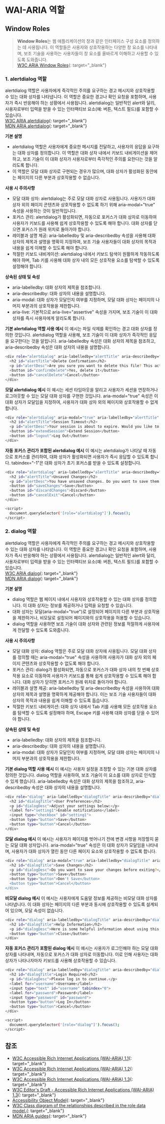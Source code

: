 # WAI-ARIA 역할

## Window Roles
> **Window Roles**는 웹 애플리케이션의 창과 같은 인터페이스 구성 요소를 정의하는 데 사용됩니다. 이 역할들은 사용자와 상호작용하는 다양한 창 요소를 나타내며, 보조 기술을 사용하는 사용자들이 창 요소를 올바르게 이해하고 사용할 수 있도록 도와줍니다.   
[W3C ARIA Window Roles](https://www.w3.org/TR/wai-aria-1.2/#window_roles){: target="_blank"}   


### **1. alertdialog 역할**    
alertdialog 역할은 사용자에게 즉각적인 주의를 요구하는 경고 메시지와 상호작용할 수 있는 대화 상자를 나타냅니다. 이 역할은 중요한 경고나 확인 요청을 포함하며, 사용자가 즉시 반응해야 하는 상황에서 사용됩니다. alertdialog는 일반적인 alert와 달리, 사용자로부터 입력을 받을 수 있는 인터랙티브 요소(예: 버튼, 텍스트 필드)를 포함할 수 있습니다.   
[W3C ARIA alertdialog](https://www.w3.org/TR/wai-aria-1.2/#alertdialog){: target="_blank"}   
[MDN ARIA alertdialog](https://developer.mozilla.org/en-US/docs/Web/Accessibility/ARIA/Roles/alertdialog_role){: target="_blank"}   

**기본 설명**  
- alertdialog 역할은 사용자에게 중요한 메시지를 전달하고, 사용자의 응답을 요구하는 대화 상자를 정의합니다. 이 역할은 대화 상자 내에서 키보드 내비게이션을 제어하고, 보조 기술이 이 대화 상자가 사용자로부터 즉각적인 주의를 요한다는 것을 알리도록 합니다.    
- 이 역할은 모달 대화 상자로 구현되는 경우가 많으며, 대화 상자가 활성화된 동안에는 페이지의 다른 부분과 상호작용할 수 없습니다.    

**사용 시 주의사항**   
- 모달 대화 상자: alertdialog는 주로 모달 대화 상자로 사용됩니다. 사용자가 대화 상자 외의 페이지 콘텐츠와 상호작용할 수 없도록 하기 위해 aria-modal="true" 속성을 사용하는 것이 일반적입니다.   
- 포커스 관리: alertdialog가 활성화되면, 자동으로 포커스가 대화 상자로 이동하여 사용자가 키보드를 사용해 쉽게 상호작용할 수 있도록 해야 합니다. 대화 상자를 닫으면 포커스가 원래 위치로 돌아가야 합니다.
- 레이블과 설명 제공: aria-labelledby 및 aria-describedby 속성을 사용해 대화 상자의 제목과 설명을 명확히 지정하여, 보조 기술 사용자들이 대화 상자의 목적과 내용을 쉽게 이해할 수 있도록 해야 합니다.
- 적절한 키보드 내비게이션: alertdialog 내에서 키보드 탐색이 원활하게 작동하도록 해야 하며, Tab 키를 사용해 대화 상자 내의 모든 상호작용 요소를 탐색할 수 있도록 설정해야 합니다.

**상속된 상태 및 속성**   
- aria-labelledby: 대화 상자의 제목을 참조합니다.    
- aria-describedby: 대화 상자의 내용을 설명합니다.    
- aria-modal: 대화 상자가 모달인지 여부를 지정하며, 모달 대화 상자는 페이지의 나머지 부분과의 상호작용을 제한합니다.    
- aria-live: 기본적으로 aria-live="assertive" 속성을 가지며, 보조 기술이 이 대화 상자를 즉시 사용자에게 알리도록 합니다.    


**기본 alertdialog 역할 사용 예시**
이 예시는 파일 삭제를 확인하는 경고 대화 상자를 정의한 것입니다. alertdialog 역할을 사용해, 보조 기술이 이 대화 상자가 즉각적인 응답을 요구한다는 것을 알립니다. aria-labelledby 속성은 대화 상자의 제목을 참조하고, aria-describedby 속성은 대화 상자의 내용을 설명합니다.    
```sh
<div role="alertdialog" aria-labelledby="alertTitle" aria-describedby="alertDesc">
  <h2 id="alertTitle">Delete Confirmation</h2>
  <p id="alertDesc">Are you sure you want to delete this file? This action cannot be undone.</p>
  <button id="confirmDelete">Yes, delete it</button>
  <button id="cancelDelete">Cancel</button>
</div>
```

**모달 alertdialog 예시**
이 예시는 세션 타임아웃을 알리고 사용자가 세션을 연장하거나 로그아웃할 수 있는 모달 대화 상자를 구현한 것입니다. aria-modal="true" 속성은 이 대화 상자가 모달임을 지정하여, 사용자가 대화 상자 외의 페이지와 상호작용할 수 없게 합니다.    
```sh
<div role="alertdialog" aria-modal="true" aria-labelledby="alertTitle" aria-describedby="alertDesc">
  <h2 id="alertTitle">Session Timeout</h2>
  <p id="alertDesc">Your session is about to expire. Would you like to extend your session?</p>
  <button id="extendSession">Extend Session</button>
  <button id="logout">Log Out</button>
</div>
```

**자동 포커스 관리가 포함된 alertdialog 예시**
이 예시는 alertdialog가 나타날 때 자동으로 포커스를 관리하여, 대화 상자가 활성화되면 사용자가 즉시 응답할 수 있도록 합니다. tabindex="-1"은 대화 상자가 초기 포커스를 받을 수 있도록 설정합니다.    
```sh
<div role="alertdialog" aria-labelledby="alertTitle" aria-describedby="alertDesc" tabindex="-1">
  <h2 id="alertTitle">Unsaved Changes</h2>
  <p id="alertDesc">You have unsaved changes. Do you want to save them before exiting?</p>
  <button id="saveChanges">Save</button>
  <button id="discardChanges">Discard</button>
  <button id="cancelExit">Cancel</button>
</div>

<script>
  document.querySelector('[role="alertdialog"]').focus();
</script>
```

### **2. dialog 역할**    
alertdialog 역할은 사용자에게 즉각적인 주의를 요구하는 경고 메시지와 상호작용할 수 있는 대화 상자를 나타냅니다. 이 역할은 중요한 경고나 확인 요청을 포함하며, 사용자가 즉시 반응해야 하는 상황에서 사용됩니다. alertdialog는 일반적인 alert와 달리, 사용자로부터 입력을 받을 수 있는 인터랙티브 요소(예: 버튼, 텍스트 필드)를 포함할 수 있습니다.   
[W3C ARIA dialog](https://www.w3.org/TR/wai-aria-1.2/#dialog){: target="_blank"}   
[MDN ARIA dialog](https://developer.mozilla.org/en-US/docs/Web/Accessibility/ARIA/Roles/dialog_role){: target="_blank"}   

**기본 설명**  
- dialog 역할은 웹 페이지 내에서 사용자와 상호작용할 수 있는 대화 상자를 정의합니다. 이 대화 상자는 정보를 제공하거나 입력을 요청할 수 있습니다.    
- 대화 상자는 모달(aria-modal="true")로 설정되어 페이지의 다른 부분과 상호작용을 제한하거나, 비모달로 설정되어 페이지와의 상호작용을 허용할 수 있습니다.    
- dialog 역할을 사용하면 보조 기술이 대화 상자와 관련된 정보를 적절하게 사용자에게 전달할 수 있도록 도와줍니다.    

**사용 시 주의사항**   
- 모달 대화 상자: dialog 역할은 주로 모달 대화 상자에 사용됩니다. 모달 대화 상자를 정의할 때는 aria-modal="true" 속성을 사용하여 사용자가 대화 상자 외의 페이지 콘텐츠와 상호작용할 수 없도록 해야 합니다.   
- 포커스 관리: dialog가 활성화되면, 자동으로 포커스가 대화 상자 내의 첫 번째 상호작용 요소로 이동하여 사용자가 키보드를 통해 쉽게 상호작용할 수 있도록 해야 합니다. 대화 상자가 닫히면 포커스가 원래 위치로 돌아가야 합니다.
- 레이블과 설명 제공: aria-labelledby 및 aria-describedby 속성을 사용하여 대화 상자의 제목과 설명을 명확하게 제공해야 합니다. 이는 보조 기술 사용자들이 대화 상자의 목적과 내용을 쉽게 이해할 수 있도록 돕습니다.
- 적절한 키보드 내비게이션: 대화 상자 내에서 Tab 키를 사용해 모든 상호작용 요소를 탐색할 수 있도록 설정해야 하며, Escape 키를 사용해 대화 상자를 닫을 수 있어야 합니다.

**상속된 상태 및 속성**   
- aria-labelledby: 대화 상자의 제목을 참조합니다.    
- aria-describedby: 대화 상자의 내용을 설명합니다.    
- aria-modal: 대화 상자가 모달인지 여부를 지정하며, 모달 대화 상자는 페이지의 나머지 부분과의 상호작용을 제한합니다.    


**기본 dialog 역할 사용 예시**
이 예시는 사용자 설정을 조정할 수 있는 기본 대화 상자를 정의한 것입니다. dialog 역할을 사용하여, 보조 기술이 이 요소를 대화 상자로 인식할 수 있게 했습니다. aria-labelledby 속성은 대화 상자의 제목을 참조하고, aria-describedby 속성은 대화 상자의 내용을 설명합니다.    
```sh
<div role="dialog" aria-labelledby="dialogTitle" aria-describedby="dialogDesc">
  <h2 id="dialogTitle">User Preferences</h2>
  <p id="dialogDesc">Adjust your settings below:</p>
  <label for="setting1">Enable notifications</label>
  <input type="checkbox" id="setting1">
  <button type="button">Save</button>
  <button type="button">Cancel</button>
</div>
```

**모달 dialog 예시**
이 예시는 사용자가 페이지를 벗어나기 전에 변경 사항을 저장할지 묻는 모달 대화 상자입니다. aria-modal="true" 속성은 이 대화 상자가 모달임을 나타내며, 사용자가 대화 상자가 열린 동안 다른 페이지 요소와 상호작용할 수 없도록 합니다.    
```sh
<div role="dialog" aria-modal="true" aria-labelledby="dialogTitle" aria-describedby="dialogDesc">
  <h2 id="dialogTitle">Save Changes</h2>
  <p id="dialogDesc">Do you want to save your changes before exiting?</p>
  <button type="button">Save</button>
  <button type="button">Don't Save</button>
  <button type="button">Cancel</button>
</div>
```

**비모달 dialog 예시**
이 예시는 사용자에게 도움말 정보를 제공하는 비모달 대화 상자를 나타냅니다. 이 대화 상자는 페이지의 다른 부분과 동시에 상호작용할 수 있도록 설계되어 있으며, 모달 속성이 없습니다.    
```sh
<div role="dialog" aria-labelledby="dialogTitle" aria-describedby="dialogDesc">
  <h2 id="dialogTitle">Help Information</h2>
  <p id="dialogDesc">Here is some helpful information about using this feature...</p>
  <button type="button">Close</button>
</div>
```

**자동 포커스 관리가 포함된 dialog 예시**
이 예시는 사용자가 로그인해야 하는 모달 대화 상자를 나타내며, 자동으로 포커스가 대화 상자로 이동합니다. 이로 인해 사용자는 대화 상자가 나타나자마자 키보드를 사용해 상호작용할 수 있습니다.    
```sh
<div role="dialog" aria-labelledby="dialogTitle" aria-describedby="dialogDesc" tabindex="-1">
  <h2 id="dialogTitle">Login Required</h2>
  <p id="dialogDesc">Please log in to continue.</p>
  <label for="username">Username</label>
  <input type="text" id="username" tabindex="0">
  <label for="password">Password</label>
  <input type="password" id="password">
  <button type="button">Log In</button>
  <button type="button">Cancel</button>
</div>

<script>
  document.querySelector('[role="dialog"]').focus();
</script>
```

## 참조
- [W3C Accessible Rich Internet Applications (WAI-ARIA) 1.1](https://www.w3.org/TR/wai-aria-1.1/){: target="_blank"}   
- [W3C Accessible Rich Internet Applications (WAI-ARIA) 1.2](https://www.w3.org/TR/wai-aria-1.2/){: target="_blank"}   
- [W3C Accessible Rich Internet Applications (WAI-ARIA) 1.3](https://www.w3.org/TR/wai-aria-1.3/){: target="_blank"}   
- [W3C Editor's Draft - Accessible Rich Internet Applications (WAI-ARIA) 1.3](https://w3c.github.io/aria/){: target="_blank"}   
- [Accessibility Object Model](https://wicg.github.io/aom/explainer.html){: target="_blank"}   
- [W3C Class diagram of the relationships described in the role data model.](https://www.w3.org/TR/wai-aria-1.1/img/rdf_model.svg){: target="_blank"}   
- [MDN ARIA guides](https://developer.mozilla.org/en-US/docs/Web/Accessibility/ARIA/ARIA_Guides){: target="_blank"}   
    